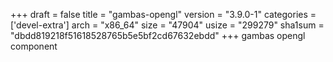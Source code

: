 +++
draft = false
title = "gambas-opengl"
version = "3.9.0-1"
categories = ['devel-extra']
arch = "x86_64"
size = "47904"
usize = "299279"
sha1sum = "dbdd819218f51618528765b5e5bf2cd67632ebdd"
+++
gambas opengl component
